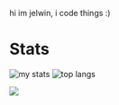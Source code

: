 hi im jelwin, i code things :)


# Stats
<img alt="my stats" src="https://github-readme-stats.vercel.app/api?username=jelwingeuan&show_icons=true&theme=dark"/>

<img alt="top langs" src="https://github-readme-stats.vercel.app/api/top-langs/?username=jelwingeuan&theme=dark"/>

![](https://github-readme-streak-stats.herokuapp.com/?user=jelwingeuan&theme=dark&hide_border=false)

